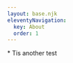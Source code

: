 ```yaml
---
layout: base.njk
eleventyNavigation:
  key: About
  order: 1
---
```

<main class="px-4 max-w-md mx-auto text-center">
* Tis another test
</main>
